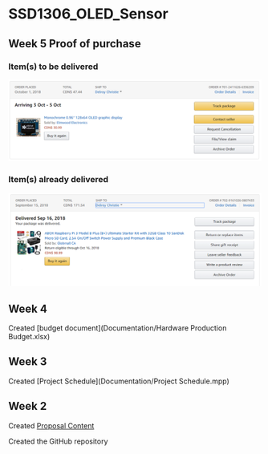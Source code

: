
SSD1306_OLED_Sensor
===============

Week 5 Proof of purchase
-------------
### Item(s) to be delivered
![Item(s) to be delivered this week](Index_src/oled_display.png)

### Item(s) already delivered
![Item(s) already delivered to recipient](Index_src/pi.png)

Week 4
---------------

Created [budget document](Documentation/Hardware Production Budget.xlsx)

Week 3
----------------

Created [Project Schedule](Documentation/Project Schedule.mpp)

Week 2
---------------

Created [Proposal Content](Documentation/Proposal_Content.xlsx)

Created the GitHub repository